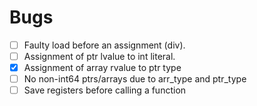 # Bugs

- [ ] Faulty load before an assignment (div).
- [ ] Assignment of ptr lvalue to int literal.
- [X] Assignment of array rvalue to ptr type
- [ ] No non-int64 ptrs/arrays due to arr_type and ptr_type
- [ ] Save registers before calling a function
